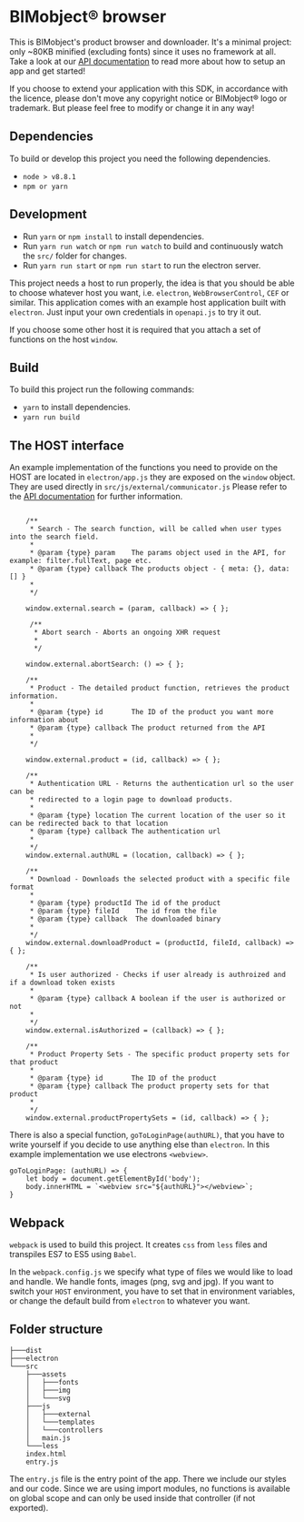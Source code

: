 # BIMobject® browser

This is BIMobject's product browser and downloader. It's a minimal project: only ~80KB minified (excluding fonts) since it uses no framework at all.
Take a look at our [API documentation](https://developer.bimobject.com/app/docs) to read more about how to setup an app and get started!

If you choose to extend your application with this SDK, in accordance with the licence, please don't move any copyright notice or BIMobject® logo or trademark. But please feel free to modify or change it in any way!

## Dependencies

To build or develop this project you need the following dependencies.

- `node > v8.8.1`
- `npm or yarn`

## Development

- Run `yarn` or `npm install` to install dependencies.
- Run `yarn run watch` or `npm run watch` to build and continuously watch the `src/` folder for changes.
- Run `yarn run start` or `npm run start` to run the electron server.

This project needs a host to run properly, the idea is that you should be able to choose whatever host you want, i.e. `electron`, `WebBrowserControl`, `CEF` or similar. This application comes with an example host application built with `electron`. Just input your own credentials in `openapi.js` to try it out.

If you choose some other host it is required that you attach a set of functions on the host `window`.

## Build

To build this project run the following commands:

- `yarn` to install dependencies.
- `yarn run build`

## The HOST interface

An example implementation of the functions you need to provide on the HOST are located in `electron/app.js` they are exposed on the `window` object. They are used directly in `src/js/external/communicator.js` Please refer to the [API documentation](https://developer.bimobject.com/app/docs) for further information.

```

    /**
     * Search - The search function, will be called when user types into the search field.
     *
     * @param {type} param    The params object used in the API, for example: filter.fullText, page etc.
     * @param {type} callback The products object - { meta: {}, data: [] }
     *
     */

    window.external.search = (param, callback) => { };

     /**
      * Abort search - Aborts an ongoing XHR request
      *
      */

    window.external.abortSearch: () => { };

    /**
     * Product - The detailed product function, retrieves the product information.
     *
     * @param {type} id       The ID of the product you want more information about
     * @param {type} callback The product returned from the API
     *
     */

    window.external.product = (id, callback) => { };

    /**
     * Authentication URL - Returns the authentication url so the user can be
     * redirected to a login page to download products.
     *
     * @param {type} location The current location of the user so it can be redirected back to that location
     * @param {type} callback The authentication url
     *
     */
    window.external.authURL = (location, callback) => { };

    /**
     * Download - Downloads the selected product with a specific file format
     *
     * @param {type} productId The id of the product
     * @param {type} fileId    The id from the file
     * @param {type} callback  The downloaded binary
     *
     */
    window.external.downloadProduct = (productId, fileId, callback) => { };

    /**
     * Is user authorized - Checks if user already is authroized and if a download token exists
     *
     * @param {type} callback A boolean if the user is authorized or not
     *
     */
    window.external.isAuthorized = (callback) => { };

    /**
     * Product Property Sets - The specific product property sets for that product
     *
     * @param {type} id       The ID of the product
     * @param {type} callback The product property sets for that product
     *
     */
    window.external.productPropertySets = (id, callback) => { };
```

There is also a special function, `goToLoginPage(authURL)`, that you have to write yourself if you decide to use anything else than `electron`. In this example implementation we use electrons `<webview>`.

```
goToLoginPage: (authURL) => {
    let body = document.getElementById('body');
    body.innerHTML = `<webview src="${authURL}"></webview>`;
}
```

## Webpack

`webpack` is used to build this project. It creates `css` from `less` files and transpiles ES7 to ES5 using `Babel`.

In the `webpack.config.js` we specify what type of files we would like to load and handle. We handle fonts, images (png, svg and jpg). If you want to switch your `HOST` environment, you have to set that in environment variables, or change the default build from `electron` to whatever you want.

## Folder structure

```
├───dist
├───electron
└───src
    ├───assets
    │   ├───fonts
    │   ├───img
    │   └───svg
    ├───js
    │   ├───external
    │   └───templates
    │   └───controllers
    │   main.js
    └───less
    index.html
    entry.js
```

The `entry.js` file is the entry point of the app. There we include our styles and our code. Since we are using import modules, no functions is available on global scope and can only be used inside that controller (if not exported).
